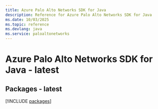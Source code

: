 ```yaml
---
title: Azure Palo Alto Networks SDK for Java
description: Reference for Azure Palo Alto Networks SDK for Java
ms.date: 10/03/2025
ms.topic: reference
ms.devlang: java
ms.service: paloaltonetworks
---
```

# Azure Palo Alto Networks SDK for Java - latest
## Packages - latest
[!INCLUDE [packages](palo-alto-networks-index.md)]